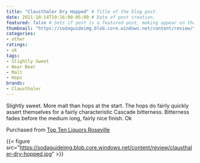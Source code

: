```yaml
---
title: "Clausthaler Dry Hopped" # Title of the blog post.
date: 2021-10-14T19:16:00-05:00 # Date of post creation.
featured: false # Sets if post is a featured post, making appear on the home page side bar.
thumbnail: "https://sodaguideimg.blob.core.windows.net/content/review/thumbs/clausthaler-dry-hopped.jpg" # Sets thumbnail image appearing inside card on homepage.
categories:
- other
ratings:
- ok
tags:
- Slightly Sweet
- Near Beer
- Malt
- Hops
brands:
- Clausthaler
---
```


Slightly sweet. More malt than hops at the start. The hops do fairly quickly assert themselves for a fairly characteristic Cascade bitterness. Bitterness fades before the medium long, fairly nice finish. Ok

Purchased from [Top Ten Liquors Roseville](https://toptenliquors.com)

{{< figure src="https://sodaguideimg.blob.core.windows.net/content/review/clausthaler-dry-hopped.jpg" >}}